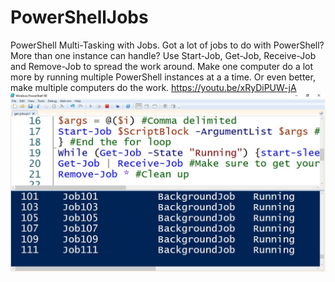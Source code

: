 # PowerShellJobs
PowerShell Multi-Tasking with Jobs.
Got a lot of jobs to do with PowerShell? More than one instance can handle? Use Start-Job, Get-Job, Receive-Job and Remove-Job to spread the work around. 
Make one computer do a lot more by running multiple PowerShell instances at a a time. Or even better, make multiple computers do the work.
https://youtu.be/xRyDiPUW-jA
![PowerShell Multi-Tasking with Jobs](https://raw.githubusercontent.com/ShotokuTech/PowerShellJobs/main/powershell%20get-jobs.jpg)
